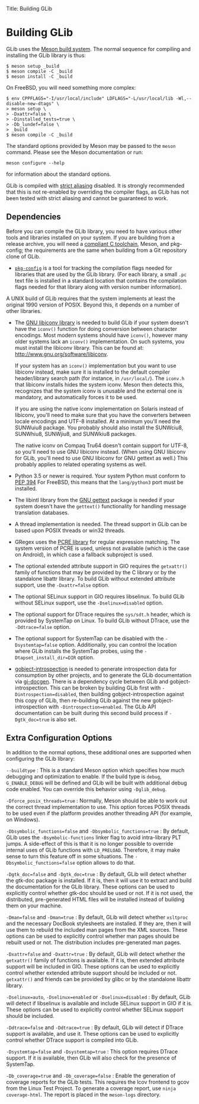 Title: Building GLib

# Building GLib

GLib uses the [Meson build system](https://mesonbuild.com). The normal
sequence for compiling and installing the GLib library is thus:

    $ meson setup _build
    $ meson compile -C _build
    $ meson install -C _build

On FreeBSD, you will need something more complex:

    $ env CPPFLAGS="-I/usr/local/include" LDFLAGS="-L/usr/local/lib -Wl,--disable-new-dtags" \
    > meson setup \
    > -Dxattr=false \
    > -Dinstalled_tests=true \
    > -Db_lundef=false \
    > _build
    $ meson compile -C _build

The standard options provided by Meson may be passed to the `meson` command. Please see the Meson documentation or run:

    meson configure --help

for information about the standard options.

GLib is compiled with
[strict aliasing](https://gcc.gnu.org/onlinedocs/gcc/Optimize-Options.html#index-fstrict-aliasing)
disabled. It is strongly recommended that this is not re-enabled by overriding
the compiler flags, as GLib has not been tested with strict aliasing and cannot
be guaranteed to work.

## Dependencies

Before you can compile the GLib library, you need to have various other
tools and libraries installed on your system. If you are building from a
release archive, you will need a [compliant C
toolchain](https://gitlab.gnome.org/GNOME/glib/-/blob/main/docs/toolchain-requirements.md),
Meson, and pkg-config; the requirements are the same when building from a
Git repository clone of GLib.

- [`pkg-config`](https://www.freedesktop.org/wiki/Software/pkg-config/) is a
  tool for tracking the compilation flags needed for libraries that are used
  by the GLib library. (For each library, a small `.pc` text file is
  installed in a standard location that contains the compilation flags
  needed for that library along with version number information). 

A UNIX build of GLib requires that the system implements at least the
original 1990 version of POSIX. Beyond this, it depends on a number of other
libraries.

- The [GNU libiconv library](http://www.gnu.org/software/libiconv/) is
  needed to build GLib if your system doesn't have the `iconv()` function
  for doing conversion between character encodings. Most modern systems
  should have `iconv()`, however many older systems lack an `iconv()`
  implementation. On such systems, you must install the libiconv library.
  This can be found at: http://www.gnu.org/software/libiconv.

  If your system has an `iconv()` implementation but you want to use libiconv
  instead, make sure it is installed to the default compiler header/library
  search path (for instance, in `/usr/local/`). The `iconv.h` that libiconv
  installs hides the system iconv. Meson then detects this, recognizes that the
  system iconv is unusable and the external one is mandatory, and automatically
  forces it to be used.

  If you are using the native iconv implementation on Solaris instead of
  libiconv, you'll need to make sure that you have the converters between
  locale encodings and UTF-8 installed. At a minimum you'll need the
  SUNWuiu8 package. You probably should also install the SUNWciu8, SUNWhiu8,
  SUNWjiu8, and SUNWkiu8 packages.

  The native iconv on Compaq Tru64 doesn't contain support for UTF-8, so
  you'll need to use GNU libiconv instead. (When using GNU libiconv for
  GLib, you'll need to use GNU libiconv for GNU gettext as well.) This
  probably applies to related operating systems as well.

- Python 3.5 or newer is required. Your system Python must conform to
  [PEP 394](https://www.python.org/dev/peps/pep-0394/) For FreeBSD, this means
  that the `lang/python3` port must be installed.

- The libintl library from the [GNU
  gettext](http://www.gnu.org/software/gettext) package is needed if your
  system doesn't have the `gettext()` functionality for handling message
  translation databases.

- A thread implementation is needed. The thread support in GLib can be based
  upon POSIX threads or win32 threads.

- GRegex uses the [PCRE library](http://www.pcre.org/) for regular
  expression matching. The system version of PCRE is used, unless not available
  (which is the case on Android), in which case a fallback subproject is used.

- The optional extended attribute support in GIO requires the `getxattr()`
  family of functions that may be provided by the C library or by the
  standalone libattr library. To build GLib without extended attribute
  support, use the `-Dxattr=false` option.

- The optional SELinux support in GIO requires libselinux. To build GLib
  without SELinux support, use the `-Dselinux=disabled` option.

- The optional support for DTrace requires the `sys/sdt.h` header, which is
  provided by SystemTap on Linux. To build GLib without DTrace, use the
  `-Ddtrace=false` option.

- The optional support for SystemTap can be disabled with the
  `-Dsystemtap=false` option. Additionally, you can control the location
  where GLib installs the SystemTap probes, using the
  `-Dtapset_install_dir=DIR` option.

- [gobject-introspection](https://gitlab.gnome.org/GNOME/gobject-introspection/)
  is needed to generate introspection data for consumption by other projects,
  and to generate the GLib documentation via
  [gi-docgen](https://gitlab.gnome.org/GNOME/gi-docgen). There is a dependency
  cycle between GLib and gobject-introspection. This can be broken by building
  GLib first with `-Dintrospection=disabled`, then building
  gobject-introspection against this copy of GLib, then re-building GLib against
  the new gobject-introspection with `-Dintrospection=enabled`. The GLib API
  documentation can be built during this second build process if
  `-Dgtk_doc=true` is also set.

## Extra Configuration Options

In addition to the normal options, these additional ones are supported when
configuring the GLib library:

`--buildtype`
: This is a standard Meson option which specifies how much debugging and
  optimization to enable. If the build type is `debug`, `G_ENABLE_DEBUG` will be
  defined and GLib will be built with additional debug code enabled. You can
  override this behavior using `-Dglib_debug`.

`-Dforce_posix_threads=true`
: Normally, Meson should be able to work out the correct thread implementation
  to use. This option forces POSIX threads to be used even if the platform
  provides another threading API (for example, on Windows).

`-Dbsymbolic_functions=false` and `-Dbsymbolic_functions=true`
: By default, GLib uses the `-Bsymbolic-functions` linker flag to avoid
  intra-library PLT jumps. A side-effect of this is that it is no longer
  possible to override internal uses of GLib functions with `LD_PRELOAD`.
  Therefore, it may make sense to turn this feature off in some
  situations. The `-Dbsymbolic_functions=false` option allows to do that.

`-Dgtk_doc=false` and `-Dgtk_doc=true`
: By default, GLib will detect whether the gtk-doc package is installed.
  If it is, then it will use it to extract and build the documentation
  for the GLib library. These options can be used to explicitly control
  whether gtk-doc should be used or not. If it is not used, the
  distributed, pre-generated HTML files will be installed instead of
  building them on your machine.

`-Dman=false` and `-Dman=true`
: By default, GLib will detect whether `xsltproc` and the necessary DocBook
  stylesheets are installed. If they are, then it will use them to rebuild
  the included man pages from the XML sources. These options can be used to
  explicitly control whether man pages should be rebuilt used or not. The
  distribution includes pre-generated man pages.

`-Dxattr=false` and `-Dxattr=true`
: By default, GLib will detect whether the `getxattr()` family of functions is
  available. If it is, then extended attribute support will be included in
  GIO. These options can be used to explicitly control whether extended
  attribute support should be included or not. `getxattr()` and friends can be
  provided by glibc or by the standalone libattr library.

`-Dselinux=auto`, `-Dselinux=enabled` or `-Dselinux=disabled`
: By default, GLib will detect if libselinux is available and include SELinux
  support in GIO if it is. These options can be used to explicitly control
  whether SELinux support should be included.

`-Ddtrace=false` and `-Ddtrace=true`
: By default, GLib will detect if DTrace support is available, and use it.
  These options can be used to explicitly control whether DTrace support is
  compiled into GLib.

`-Dsystemtap=false` and `-Dsystemtap=true`
: This option requires DTrace support. If it is available, then GLib will also
  check for the presence of SystemTap.

`-Db_coverage=true` and `-Db_coverage=false`
: Enable the generation of coverage reports for the GLib tests. This requires
  the lcov frontend to gcov from the Linux Test Project. To generate a
  coverage report, use `ninja coverage-html`. The report is placed in the
  `meson-logs` directory.
